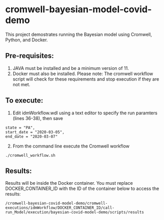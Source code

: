 # cromwell-bayesian-model-covid-demo

This project demostrates running the Bayesian model using Cromwell, Python, and Docker.

## Pre-requisites:
 
 1. JAVA must be installed and be a minimum version of 11.
 2. Docker must also be installed.
Please note: The cromwell workflow script will check for these requirements and stop execution if they are not met.


## To execute:
 
 1. Edit idmWorkflow.wdl using a text editor to specify the run paramters (lines 36-38), then save
~~~
state = "PA",
start_date = "2020-03-05",
end_date = "2020-03-07"
~~~
 2. From the command line execute the Cromwell workflow
~~~
./cromwell_workflow.sh
~~~


## Results:

Results will be inside the Docker container.  You must replace DOCKER_CONTAINER_ID with the ID of the container below to access the results:
~~~
/cromwell-bayesian-covid-model-demo/cromwell-executions/idmWorkflow/DOCKER_CONTAINER_ID/call-run_Model/execution/bayesian-covid-model-demo/scripts/results
~~~
